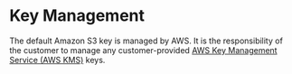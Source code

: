 # Key Management<a name="key-management"></a>

The default Amazon S3 key is managed by AWS\. It is the responsibility of the customer to manage any customer\-provided [AWS Key Management Service \(AWS KMS\)](https://docs.aws.amazon.com/kms/latest/developerguide/overview.html) keys\.